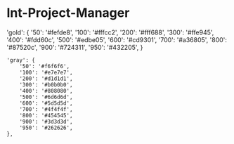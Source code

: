 # Int-Project-Manager

'gold': {
        '50': '#fefde8',
        '100': '#fffcc2',
        '200': '#fff688',
        '300': '#ffe945',
        '400': '#fdd60c',
        '500': '#edbe05',
        '600': '#cd9301',
        '700': '#a36805',
        '800': '#87520c',
        '900': '#724311',
        '950': '#432205',
    }

    'gray': {
        '50': '#f6f6f6',
        '100': '#e7e7e7',
        '200': '#d1d1d1',
        '300': '#b0b0b0',
        '400': '#808080',
        '500': '#6d6d6d',
        '600': '#5d5d5d',
        '700': '#4f4f4f',
        '800': '#454545',
        '900': '#3d3d3d',
        '950': '#262626',
    },
    
    